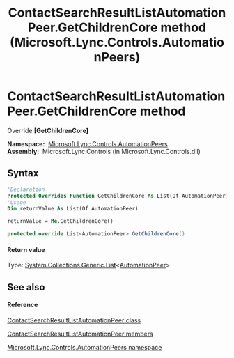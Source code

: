 ﻿---
title: ContactSearchResultListAutomationPeer.GetChildrenCore method  (Microsoft.Lync.Controls.AutomationPeers)
TOCTitle: 'GetChildrenCore method '
ms:assetid: M:Microsoft.Lync.Controls.AutomationPeers.ContactSearchResultListAutomationPeer.GetChildrenCore_DI_3_UC_OCS14MrefLyncWPF
ms:mtpsurl: https://msdn.microsoft.com/en-us/library/microsoft.lync.controls.automationpeers.contactsearchresultlistautomationpeer.getchildrencore_di_3_uc_ocs14mreflyncwpf(v=office.15)
ms:contentKeyID: 48601836
ms.date: 07/28/2014
mtps_version: v=office.15
f1_keywords:
- Microsoft.Lync.Controls.AutomationPeers.ContactSearchResultListAutomationPeer.GetChildrenCore
dev_langs:
- CSharp
- JScript
- VB
- other
---

# ContactSearchResultListAutomationPeer.GetChildrenCore method

Override **\[GetChildrenCore\]**

**Namespace:**  [Microsoft.Lync.Controls.AutomationPeers](microsoft-lync-controls-automationpeers-namespace_1.md)  
**Assembly:**  Microsoft.Lync.Controls (in Microsoft.Lync.Controls.dll)

## Syntax

``` vb
'Declaration
Protected Overrides Function GetChildrenCore As List(Of AutomationPeer)
'Usage
Dim returnValue As List(Of AutomationPeer)

returnValue = Me.GetChildrenCore()
```

``` csharp
protected override List<AutomationPeer> GetChildrenCore()
```

#### Return value

Type: [System.Collections.Generic.List](http://msdn2.microsoft.com/en-us/library/6sh2ey19)\<[AutomationPeer](http://msdn2.microsoft.com/en-us/library/ms523415)\>  

## See also

#### Reference

[ContactSearchResultListAutomationPeer class](contactsearchresultlistautomationpeer-class-microsoft-lync-controls-automationpeers_1.md)

[ContactSearchResultListAutomationPeer members](contactsearchresultlistautomationpeer-members-microsoft-lync-controls-automationpeers_1.md)

[Microsoft.Lync.Controls.AutomationPeers namespace](microsoft-lync-controls-automationpeers-namespace_1.md)

